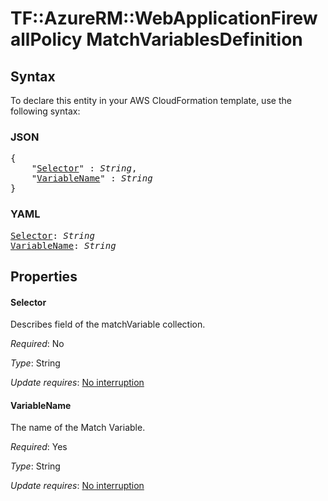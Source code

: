 # TF::AzureRM::WebApplicationFirewallPolicy MatchVariablesDefinition

## Syntax

To declare this entity in your AWS CloudFormation template, use the following syntax:

### JSON

<pre>
{
    "<a href="#selector" title="Selector">Selector</a>" : <i>String</i>,
    "<a href="#variablename" title="VariableName">VariableName</a>" : <i>String</i>
}
</pre>

### YAML

<pre>
<a href="#selector" title="Selector">Selector</a>: <i>String</i>
<a href="#variablename" title="VariableName">VariableName</a>: <i>String</i>
</pre>

## Properties

#### Selector

Describes field of the matchVariable collection.

_Required_: No

_Type_: String

_Update requires_: [No interruption](https://docs.aws.amazon.com/AWSCloudFormation/latest/UserGuide/using-cfn-updating-stacks-update-behaviors.html#update-no-interrupt)

#### VariableName

The name of the Match Variable.

_Required_: Yes

_Type_: String

_Update requires_: [No interruption](https://docs.aws.amazon.com/AWSCloudFormation/latest/UserGuide/using-cfn-updating-stacks-update-behaviors.html#update-no-interrupt)

